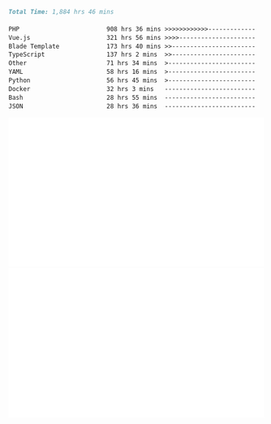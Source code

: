 <!--START_SECTION:waka-->

```markdown
Total Time: 1,884 hrs 46 mins

PHP                        908 hrs 36 mins >>>>>>>>>>>>-------------   46.44 %
Vue.js                     321 hrs 56 mins >>>>---------------------   16.46 %
Blade Template             173 hrs 40 mins >>-----------------------   08.88 %
TypeScript                 137 hrs 2 mins  >>-----------------------   07.00 %
Other                      71 hrs 34 mins  >------------------------   03.66 %
YAML                       58 hrs 16 mins  >------------------------   02.98 %
Python                     56 hrs 45 mins  >------------------------   02.90 %
Docker                     32 hrs 3 mins   -------------------------   01.64 %
Bash                       28 hrs 55 mins  -------------------------   01.48 %
JSON                       28 hrs 36 mins  -------------------------   01.46 %
```

<!--END_SECTION:waka-->
<p align="center">
    <img src="https://raw.githubusercontent.com/rjp2525/rjp2525/output/generated/overview.svg">
    <img src="https://raw.githubusercontent.com/rjp2525/rjp2525/output/generated/languages.svg">
</p>
